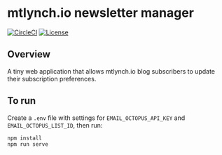 # mtlynch.io newsletter manager

[![CircleCI](https://circleci.com/gh/mtlynch/mtlynch.io-newsletter.svg?style=svg)](https://circleci.com/gh/mtlynch/mtlynch.io-newsletter) [![License](http://img.shields.io/:license-mit-blue.svg?style=flat-square)](LICENSE)

## Overview

A tiny web application that allows mtlynch.io blog subscribers to update their subscription preferences.

## To run

Create a `.env` file with settings for `EMAIL_OCTOPUS_API_KEY` and `EMAIL_OCTOPUS_LIST_ID`, then run:

```bash
npm install
npm run serve
```
